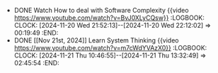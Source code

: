 - DONE Watch How to deal with Software Complexity {{video https://www.youtube.com/watch?v=BvJ0XLyCQsw}}
  :LOGBOOK:
  CLOCK: [2024-11-20 Wed 21:52:13]--[2024-11-20 Wed 22:12:02] =>  00:19:49
  :END:
- DONE [[Nov 21st, 2024]] Learn System Thinking {{video https://www.youtube.com/watch?v=m7cWdYVAzX0}}
  :LOGBOOK:
  CLOCK: [2024-11-21 Thu 10:46:55]--[2024-11-21 Thu 13:32:49] =>  02:45:54
  :END:
